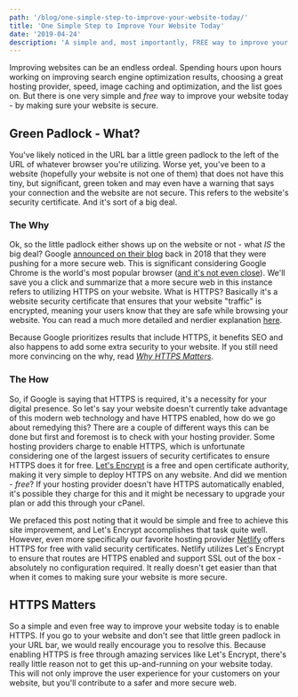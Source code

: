 ```yaml
---
path: '/blog/one-simple-step-to-improve-your-website-today/'
title: 'One Simple Step to Improve Your Website Today'
date: '2019-04-24'
description: 'A simple and, most importantly, FREE way to improve your website today. Estimated reading time 3.5 minutes'
---
```


Improving websites can be an endless ordeal. Spending hours upon hours working on improving search engine optimization results, choosing a great hosting provider, speed, image caching and optimization, and the list goes on. But there is one very simple and _free_ way to improve your website today - by making sure your website is secure.

## Green Padlock - What?

You've likely noticed in the URL bar a little green padlock to the left of the URL of whatever browser you're utilizing. Worse yet, you've been to a website (hopefully your website is not one of them) that does not have this tiny, but significant, green token and may even have a warning that says your connection and the website are not secure. This refers to the website's security certificate. And it's sort of a big deal.

### The Why

Ok, so the little padlock either shows up on the website or not - what _IS_ the big deal? Google [announced on their blog](https://security.googleblog.com/2018/02/a-secure-web-is-here-to-stay.html) back in 2018 that they were pushing for a more secure web. This is significant considering Google Chrome is the world's most popular browser ([and it's not even close](<https://en.wikipedia.org/wiki/Usage_share_of_web_browsers#W3Counter_(May_2007_to_October_2018)>)). We'll save you a click and summarize that a more secure web in this instance refers to utilizing HTTPS on your website. What is HTTPS? Basically it's a website security certificate that ensures that your website "traffic" is encrypted, meaning your users know that they are safe while browsing your website. You can read a much more detailed and nerdier explanation [here](https://https.cio.gov/faq/).

Because Google prioritizes results that include HTTPS, it benefits SEO and also happens to add some extra security to your website. If you still need more convincing on the why, read _[Why HTTPS Matters](https://developers.google.com/web/fundamentals/security/encrypt-in-transit/why-https)_.

### The How

So, if Google is saying that HTTPS is required, it's a necessity for your digital presence. So let's say your website doesn't currently take advantage of this modern web technology and have HTTPS enabled, how do we go about remedying this? There are a couple of different ways this can be done but first and foremost is to check with your hosting provider. Some hosting providers charge to enable HTTPS, which is unfortunate considering one of the largest issuers of security certificates to ensure HTTPS does it for free. [Let's Encrypt](https://letsencrypt.org/about/) is a free and open certificate authority, making it very simple to deploy HTTPS on any website. And did we mention - _free_? If your hosting provider doesn't have HTTPS automatically enabled, it's possible they charge for this and it might be necessary to upgrade your plan or add this through your cPanel.

We prefaced this post noting that it would be simple and free to achieve this site improvement, and Let's Encrypt accomplishes that task quite well. However, even more specifically our favorite hosting provider [Netlify](https://www.netlify.com/) offers HTTPS for free with valid security certificates. Netlify utilizes Let's Encrypt to ensure that routes are HTTPS enabled and support SSL out of the box - absolutely no configuration required. It really doesn't get easier than that when it comes to making sure your website is more secure.

## HTTPS Matters

So a simple and even free way to improve your website today is to enable HTTPS. If you go to your website and don't see that little green padlock in your URL bar, we would really encourage you to resolve this. Because enabling HTTPS is free through amazing services like Let's Encrypt, there's really little reason not to get this up-and-running on your website today. This will not only improve the user experience for your customers on your website, but you'll contribute to a safer and more secure web.
